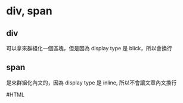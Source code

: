 # div, span
## div
可以拿來群組化一個區塊，但是因為 display type 是 blick，所以會換行

## span
是來群組化內文的，因為 display type 是 inline, 所以不會讓文章內文換行

#HTML 
